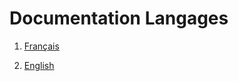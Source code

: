 # Documentation Langages
1. [Français](https://github.com/ProjectPeer/ourdoc/blob/master/fr/)

2. [English](https://github.com/ProjectPeer/ourdoc/blob/master/en)
